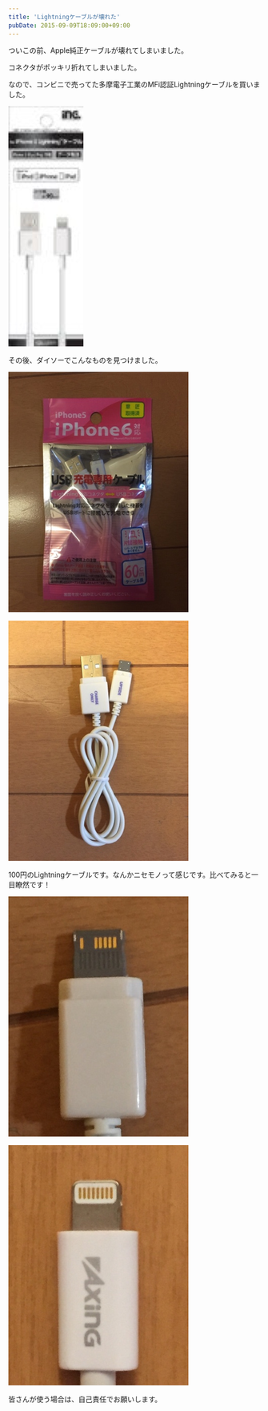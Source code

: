 ```yaml
---
title: 'Lightningケーブルが壊れた'
pubDate: 2015-09-09T18:09:00+09:00
---
```


ついこの前、Apple純正ケーブルが壊れてしまいました。

コネクタがポッキリ折れてしまいました。

なので、コンビニで売ってた多摩電子工業のMFi認証Lightningケーブルを買いました。

![](./20220218175215.jpg)

その後、ダイソーでこんなものを見つけました。

![](./20220218175253.jpg)

![](./20220218175313.jpg)

100円のLightningケーブルです。なんかニセモノって感じです。比べてみると一目瞭然です！

![](./20220218175349.jpg)

![](./20220218175406.jpg)

皆さんが使う場合は、自己責任でお願いします。
